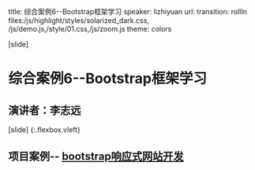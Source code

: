 title: 综合案例6--Bootstrap框架学习
speaker: lizhiyuan
url: 
transition: rollIn
files:/js/highlight/styles/solarized_dark.css, /js/demo.js,/style/01.css,/js/zoom.js
theme: colors

[slide]
# 综合案例6--Bootstrap框架学习
## 演讲者：李志远


[slide] {:.flexbox.vleft}
## 项目案例--  [bootstrap响应式网站开发](/website-bootstrap/index.html)